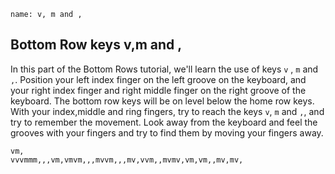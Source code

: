 ﻿
```ngMeta
name: v, m and ,
```

## Bottom Row keys v,m and ,

In this part of the Bottom Rows tutorial, we'll learn the use of keys `v` , `m` and `,`.
Position your left index finger on the left groove on the keyboard, and your right index finger and right middle finger on the right groove of the keyboard. The bottom row keys will be on level below the home row keys. With your index,middle and ring fingers, try to reach the keys `v`, `m` and `,`, and try to remember the movement. Look away from the keyboard and feel the grooves with your fingers and try to find them by moving your fingers away.


```practicetyping
vm,
vvvmmm,,,vm,vmvm,,,mvvm,,,mv,vvm,,mvmv,vm,vm,,mv,mv,
```

